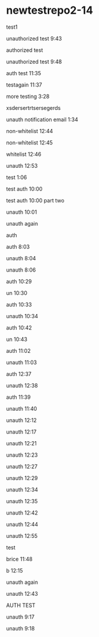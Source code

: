 # newtestrepo2-14

test1

unauthorized test 9:43

authorized test

unauthorized test 9:48

auth test 11:35

testagain 11:37

more testing 3:28

xsdersertrtsersegerds

unauth notification email 1:34

non-whitelist 12:44

non-whitelist 12:45

whitelist 12:46

unauth 12:53

test 1:06

test auth 10:00

test auth 10:00 part two

unauth 10:01

unauth again

auth

auth 8:03

unauth 8:04

unauth 8:06

auth 10:29

un 10:30

auth 10:33

unauth 10:34

auth 10:42

un 10:43

auth 11:02

unauth 11:03

auth 12:37

unauth 12:38

auth 11:39

unauth 11:40

unauth 12:12

unauth 12:17

unauth 12:21

unauth 12:23

unauth 12:27

unauth 12:29

unauth 12:34

unauth 12:35

unauth 12:42

unauth 12:44

unauth 12:55

test

brice 11:48

b 12:15

unauth again

unauth 12:43

AUTH TEST

unauth 9:17

unauth 9:18
